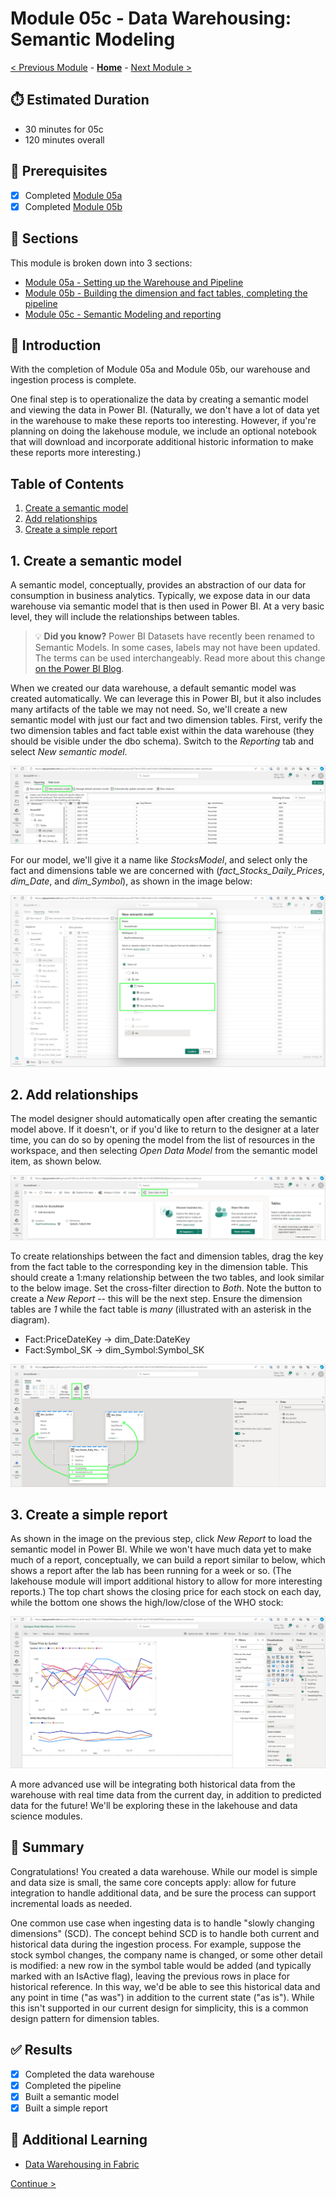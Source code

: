 # Module 05c - Data Warehousing: Semantic Modeling

[< Previous Module](./module05b.md) - **[Home](../README.md)** - [Next Module >](./module06a.md)

## :stopwatch: Estimated Duration

* 30 minutes for 05c
* 120 minutes overall

## :thinking: Prerequisites

- [x] Completed [Module 05a](../modules/module05a.md)
- [x] Completed [Module 05b](../modules/module05b.md)

## :book: Sections

This module is broken down into 3 sections:

* [Module 05a - Setting up the Warehouse and Pipeline](./module05a.md)
* [Module 05b - Building the dimension and fact tables, completing the pipeline](./module05b.md)
* [Module 05c - Semantic Modeling and reporting](./module05c.md)

## :loudspeaker: Introduction

With the completion of Module 05a and Module 05b, our warehouse and ingestion process is complete.

One final step is to operationalize the data by creating a semantic model and viewing the data in Power BI. (Naturally, we don't have a lot of data yet in the warehouse to make these reports too interesting. However, if you're planning on doing the lakehouse module, we include an optional notebook that will download and incorporate additional historic information to make these reports more interesting.)

## Table of Contents

1. [Create a semantic model](#1-create-a-semantic-model)
2. [Add relationships](#2-add-relationships)
3. [Create a simple report](#3-create-a-simple-report)

## 1. Create a semantic model

A semantic model, conceptually, provides an abstraction of our data for consumption in business analytics. Typically, we expose data in our data warehouse via semantic model that is then used in Power BI. At a very basic level, they will include the relationships between tables. 

> :bulb: **Did you know?**
> Power BI Datasets have recently been renamed to Semantic Models. In some cases, labels may not have been updated. The terms can be used interchangeably. Read more about this change [on the Power BI Blog](https://powerbi.microsoft.com/en-us/blog/datasets-renamed-to-semantic-models/).

When we created our data warehouse, a default semantic model was created automatically. We can leverage this in Power BI, but it also includes many artifacts of the table we may not need. So, we'll create a new semantic model with just our fact and two dimension tables. First, verify the two dimension tables and fact table exist within the data warehouse (they should be visible under the dbo schema). Switch to the *Reporting* tab and select *New semantic model*.

![New Semantic Model](../images/module05/dw-newsemanticmodel.png)

For our model, we'll give it a name like *StocksModel*, and select only the fact and dimensions table we are concerned with (*fact_Stocks_Daily_Prices*, *dim_Date*, and *dim_Symbol*), as shown in the image below:

![Tables in Model](../images/module05/dw-semantictables.png)

## 2. Add relationships

The model designer should automatically open after creating the semantic model above. If it doesn't, or if you'd like to return to the designer at a later time, you can do so by opening the model from the list of resources in the workspace, and then selecting *Open Data Model* from the semantic model item, as shown below.

![Open Data Model](../images/module05/opendatamodel.png)

To create relationships between the fact and dimension tables, drag the key from the fact table to the corresponding key in the dimension table. This should create a 1:many relationship between the two tables, and look similar to the below image. Set the cross-filter direction to *Both*. Note the button to create a *New Report* -- this will be the next step. Ensure the dimension tables are *1* while the fact table is *many* (illustrated with an asterisk in the diagram).

* Fact:PriceDateKey -> dim_Date:DateKey
* Fact:Symbol_SK -> dim_Symbol:Symbol_SK

![Relationships in Model](../images/module05/model-relationships.png)

## 3. Create a simple report

As shown in the image on the previous step, click *New Report* to load the semantic model in Power BI. While we won't have much data yet to make much of a report, conceptually, we can build a report similar to below, which shows a report after the lab has been running for a week or so. (The lakehouse module will import additional history to allow for more interesting reports.) The top chart shows the closing price for each stock on each day, while the bottom one shows the high/low/close of the WHO stock:

![Report](../images/module05/report.png)

A more advanced use will be integrating both historical data from the warehouse with real time data from the current day, in addition to predicted data for the future! We'll be exploring these in the lakehouse and data science modules.

## :tada: Summary

Congratulations! You created a data warehouse. While our model is simple and data size is small, the same core concepts apply: allow for future integration to handle additional data, and be sure the process can support incremental loads as needed. 

One common use case when ingesting data is to handle "slowly changing dimensions" (SCD). The concept behind SCD is to handle both current and historical data during the ingestion process. For example, suppose the stock symbol changes, the company name is changed, or some other detail is modified: a new row in the symbol table would be added (and typically marked with an IsActive flag), leaving the previous rows in place for historical reference. In this way, we'd be able to see this historical data and any point in time ("as was") in addition to the current state ("as is"). While this isn't supported in our current design for simplicity, this is a common design pattern for dimension tables.

## :white_check_mark: Results

- [x] Completed the data warehouse
- [x] Completed the pipeline
- [x] Built a semantic model
- [x] Built a simple report

## :thinking: Additional Learning

* [Data Warehousing in Fabric](https://learn.microsoft.com/en-us/fabric/data-warehouse/data-warehousing)

[Continue >](./module06a.md)